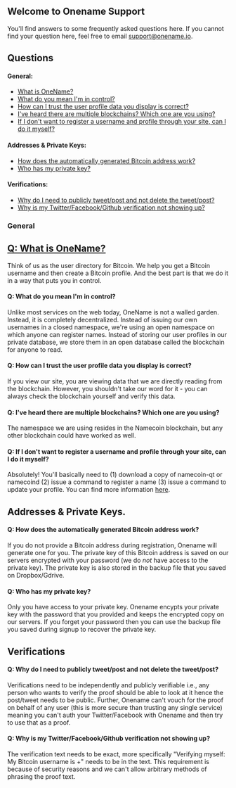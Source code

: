 ## Welcome to Onename Support

You'll find answers to some frequently asked questions here. If you cannot find your question here, feel free to email support@onename.io.

## Questions

#### General:

+ [What is OneName?](#general_1)
+ [What do you mean I'm in control?](#general_2)
+ [How can I trust the user profile data you display is correct?](#general_3)
+ [I've heard there are multiple blockchains? Which one are you using?](#general_4)
+ [If I don't want to register a username and profile through your site, can I do it myself?](#general_5)

#### Addresses & Private Keys:

* [How does the automatically generated Bitcoin address work?](#address_1)
* [Who has my private key?](#address_2)

#### Verifications: 

* [Why do I need to publicly tweet/post and not delete the tweet/post?](#verification_1)
* [Why is my Twitter/Facebook/Github verification not showing up?](#verification_2)

### General

<h2>
  <a name="general_1" href="#general_1" />
    Q: What is OneName?
  </a>
</h2>

Think of us as the user directory for Bitcoin. We help you get a Bitcoin username and then create a Bitcoin profile. And the best part is that we do it in a way that puts you in control.

#### <a name="general_2"/>Q: What do you mean I'm in control?
Unlike most services on the web today, OneName is not a walled garden. Instead, it is completely decentralized. Instead of issuing our own usernames in a closed namespace, we're using an open namespace on which anyone can register names. Instead of storing our user profiles in our private database, we store them in an open database called the blockchain for anyone to read.

#### <a name="general_3"/>Q: How can I trust the user profile data you display is correct?
If you view our site, you are viewing data that we are directly reading from the blockchain. However, you shouldn't take our word for it - you can always check the blockchain yourself and verify this data.

#### <a name="general_4"/>Q: I've heard there are multiple blockchains? Which one are you using?
The namespace we are using resides in the Namecoin blockchain, but any other blockchain could have worked as well.

#### <a name="general_5"/>Q: If I don't want to register a username and profile through your site, can I do it myself?
Absolutely! You'll basically need to (1) download a copy of namecoin-qt or namecoind (2) issue a command to register a name (3) issue a command to update your profile. You can find more information [here](http://github.com/opennamesystem).

## Addresses & Private Keys.

#### <a name="address_1"/>Q: How does the automatically generated Bitcoin address work?</a>

If you do not provide a Bitcoin address during registration, Onename will generate one for you. The private key of this Bitcoin address is saved on our servers encrypted with your password (we do *not* have access to the private key). The private key is also stored in the backup file that you saved on Dropbox/Gdrive.

#### <a name="address_2"/>Q: Who has my private key? 

Only you have access to your private key. Onename encypts your private key with the password that you provided and keeps the encrypted copy on our servers. If you forget your password then you can use the backup file you saved during signup to recover the private key. 

## Verifications

#### <a name="verification_1"/>Q: Why do I need to publicly tweet/post and not delete the tweet/post?
Verifications need to be independently and publicly verifiable i.e., any person who wants to verify the proof should be able to look at it hence the post/tweet needs to be public. Further, Onename can't vouch for the proof on behalf of any user (this is more secure than trusting any single service) meaning you can't auth your Twitter/Facebook with Onename and then try to use that as a proof.  

#### <a name="verification_2"/>Q: Why is my Twitter/Facebook/Github verification not showing up?
The verification text needs to be exact, more specifically "Verifying myself: My Bitcoin username is +<username>" needs to be in the text. This requirement is because of security reasons and we can't allow arbitrary methods of phrasing the proof text. 
